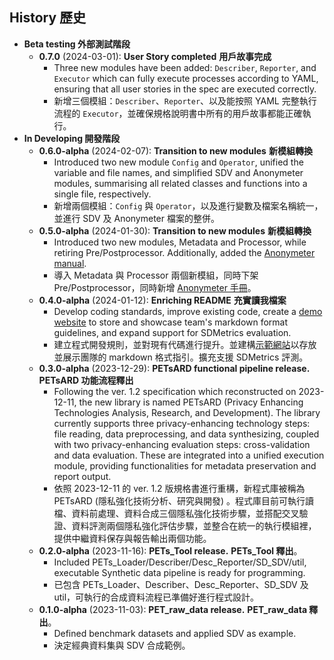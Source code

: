 ## History 歷史

- **Beta testing 外部測試階段**
  - **0.7.0** (2024-03-01): **User Story completed** **用戶故事完成**
    - Three new modules have been added: `Describer`, `Reporter`, and `Executor` which can fully execute processes according to YAML, ensuring that all user stories in the spec are executed correctly.
    - 新增三個模組：`Describer`、`Reporter`、以及能按照 YAML 完整執行流程的 `Executor`，並確保規格說明書中所有的用戶故事都能正確執行。
- **In Developing 開發階段**
  - **0.6.0-alpha** (2024-02-07): **Transition to new modules** **新模組轉換**
    - Introduced two new module `Config` and `Operator`, unified the variable and file names, and simplified SDV and Anonymeter modules, summarising all related classes and functions into a single file, respectively.
    - 新增兩個模組：`Config` 與 `Operator`，以及進行變數及檔案名稱統一，並進行 SDV 及 Anonymeter 檔案的整併。
  - **0.5.0-alpha** (2024-01-30): **Transition to new modules** **新模組轉換**
    - Introduced two new modules, Metadata and Processor, while retiring Pre/Postprocessor. Additionally, added the [Anonymeter manual](https://matheme-justyn.github.io/PETsARD-Gitbook/Evaluator-Anonymeter.html).
    - 導入 Metadata 與 Processor 兩個新模組，同時下架 Pre/Postprocessor，同時新增 [Anonymeter 手冊](https://matheme-justyn.github.io/PETsARD-Gitbook/Evaluator-Anonymeter.html)。
  - **0.4.0-alpha** (2024-01-12): **Enriching README** **充實讀我檔案**
    - Develop coding standards, improve existing code, create a [demo website](https://matheme-justyn.github.io/PETsARD-Gitbook/) to store and showcase team's markdown format guidelines, and expand support for SDMetrics evaluation.
    - 建立程式開發規則，並對現有代碼進行提升。並建構[示範網站](https://matheme-justyn.github.io/PETsARD-Gitbook/)以存放並展示團隊的 markdown 格式指引。擴充支援 SDMetrics 評測。
  - **0.3.0-alpha** (2023-12-29): **PETsARD functional pipeline release.** **PETsARD 功能流程釋出**
    - Following the ver. 1.2 specification which reconstructed on 2023-12-11, the new library is named PETsARD (Privacy Enhancing Technologies Analysis, Research, and Development). The library currently supports three privacy-enhancing technology steps: file reading, data preprocessing, and data synthesizing, coupled with two privacy-enhancing evaluation steps: cross-validation and data evaluation. These are integrated into a unified execution module, providing functionalities for metadata preservation and report output.
    - 依照 2023-12-11 的 ver. 1.2 版規格書進行重構，新程式庫被稱為 PETsARD (隱私強化技術分析、研究與開發) 。程式庫目前可執行讀檔、資料前處理、資料合成三個隱私強化技術步驟，並搭配交叉驗證、資料評測兩個隱私強化評估步驟，並整合在統一的執行模組裡，提供中繼資料保存與報告輸出兩個功能。
  - **0.2.0-alpha** (2023-11-16): **PETs_Tool release.** **PETs_Tool 釋出**。
    - Included PETs_Loader/Describer/Desc_Reporter/SD_SDV/util, executable Synthetic data pipeline is ready for programming.
    - 已包含 PETs_Loader、Describer、Desc_Reporter、SD_SDV 及 util，可執行的合成資料流程已準備好進行程式設計。
  - **0.1.0-alpha** (2023-11-03): **PET_raw_data release.** **PET_raw_data 釋出**。
    - Defined benchmark datasets and applied SDV as example.
    - 決定經典資料集與 SDV 合成範例。